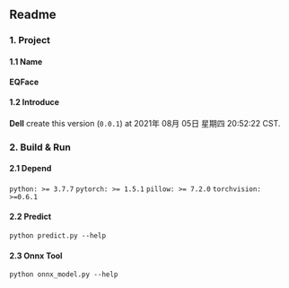 ## Readme
### 1. Project
#### 1.1 Name
**EQFace**
#### 1.2 Introduce

**Dell** create this version (`0.0.1`) at 2021年 08月 05日 星期四 20:52:22 CST.

### 2. Build & Run 

#### 2.1 Depend
`python: >= 3.7.7`
`pytorch: >= 1.5.1`
`pillow: >= 7.2.0` 
`torchvision: >=0.6.1`

#### 2.2 Predict
`python predict.py --help`

#### 2.3 Onnx Tool
`python onnx_model.py --help`

